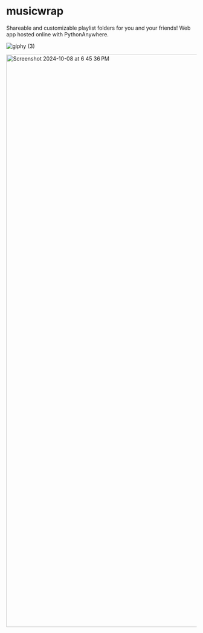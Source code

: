 # musicwrap
Shareable and customizable playlist folders for you and your friends! Web app hosted online with PythonAnywhere.

![giphy (3)](https://github.com/user-attachments/assets/8fb52810-a2cc-4bbf-b3a5-8d78697b8990)


<img width="1512" alt="Screenshot 2024-10-08 at 6 45 36 PM" src="https://github.com/user-attachments/assets/69b4cbee-fcd0-484e-ac03-ff457f47797f">
